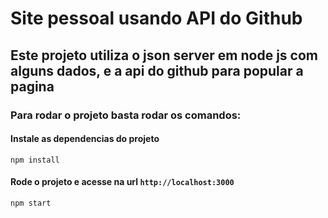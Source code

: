 # Site pessoal usando API do Github
## Este projeto utiliza o json server em node js com alguns dados, e a api do github para popular a pagina

### Para rodar o projeto basta rodar os comandos:
#### Instale as dependencias do projeto
```
npm install
```
#### Rode o projeto e acesse na url ```http://localhost:3000```
```
npm start
```
